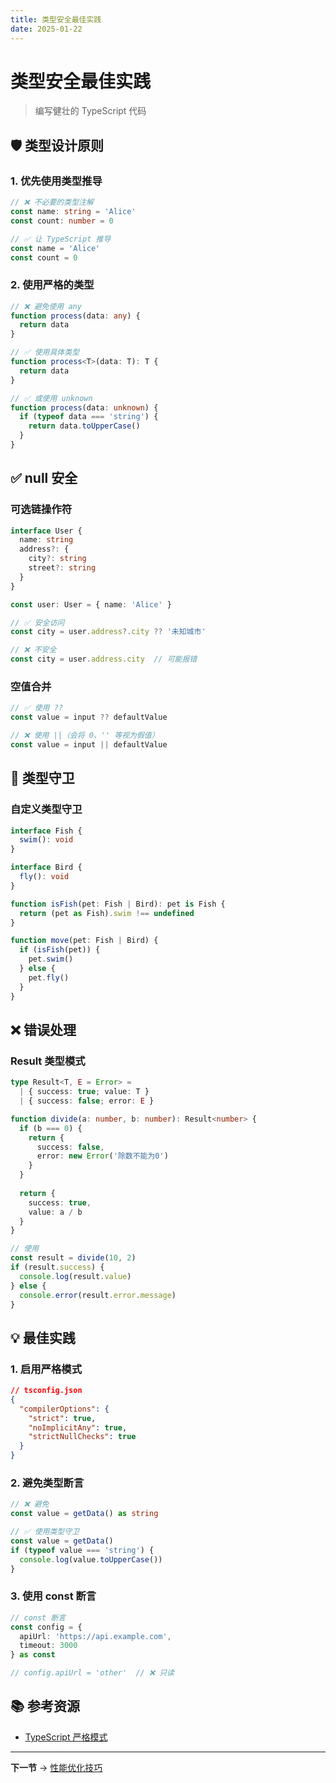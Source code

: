 ```yaml
---
title: 类型安全最佳实践
date: 2025-01-22
---
```


# 类型安全最佳实践

> 编写健壮的 TypeScript 代码

## 🛡️ 类型设计原则

### 1. 优先使用类型推导

```typescript
// ❌ 不必要的类型注解
const name: string = 'Alice'
const count: number = 0

// ✅ 让 TypeScript 推导
const name = 'Alice'
const count = 0
```

### 2. 使用严格的类型

```typescript
// ❌ 避免使用 any
function process(data: any) {
  return data
}

// ✅ 使用具体类型
function process<T>(data: T): T {
  return data
}

// ✅ 或使用 unknown
function process(data: unknown) {
  if (typeof data === 'string') {
    return data.toUpperCase()
  }
}
```

## ✅ null 安全

### 可选链操作符

```typescript
interface User {
  name: string
  address?: {
    city?: string
    street?: string
  }
}

const user: User = { name: 'Alice' }

// ✅ 安全访问
const city = user.address?.city ?? '未知城市'

// ❌ 不安全
const city = user.address.city  // 可能报错
```

### 空值合并

```typescript
// ✅ 使用 ??
const value = input ?? defaultValue

// ❌ 使用 ||（会将 0、'' 等视为假值）
const value = input || defaultValue
```

## 🎯 类型守卫

### 自定义类型守卫

```typescript
interface Fish {
  swim(): void
}

interface Bird {
  fly(): void
}

function isFish(pet: Fish | Bird): pet is Fish {
  return (pet as Fish).swim !== undefined
}

function move(pet: Fish | Bird) {
  if (isFish(pet)) {
    pet.swim()
  } else {
    pet.fly()
  }
}
```

## ❌ 错误处理

### Result 类型模式

```typescript
type Result<T, E = Error> = 
  | { success: true; value: T }
  | { success: false; error: E }

function divide(a: number, b: number): Result<number> {
  if (b === 0) {
    return {
      success: false,
      error: new Error('除数不能为0')
    }
  }
  
  return {
    success: true,
    value: a / b
  }
}

// 使用
const result = divide(10, 2)
if (result.success) {
  console.log(result.value)
} else {
  console.error(result.error.message)
}
```

## 💡 最佳实践

### 1. 启用严格模式

```json
// tsconfig.json
{
  "compilerOptions": {
    "strict": true,
    "noImplicitAny": true,
    "strictNullChecks": true
  }
}
```

### 2. 避免类型断言

```typescript
// ❌ 避免
const value = getData() as string

// ✅ 使用类型守卫
const value = getData()
if (typeof value === 'string') {
  console.log(value.toUpperCase())
}
```

### 3. 使用 const 断言

```typescript
// const 断言
const config = {
  apiUrl: 'https://api.example.com',
  timeout: 3000
} as const

// config.apiUrl = 'other'  // ❌ 只读
```

## 📚 参考资源

- [TypeScript 严格模式](https://www.typescriptlang.org/tsconfig#strict)

---

**下一节** → [性能优化技巧](06-性能优化技巧.md)
